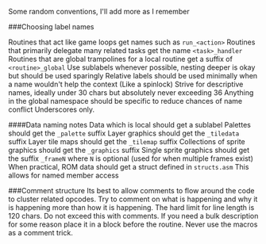 Some random conventions, I'll add more as I remember

###Choosing label names

Routines that act like game loops get names such as `run_<action>`
Routines that primarily delegate many related tasks get the name `<task>_handler`
Routines that are global trampolines for a local routine get a suffix of `<routine>_global`
Use sublabels whenever possible, nesting deeper is okay but should be used sparingly
Relative labels should be used minimally when a name wouldn't help the context (Like a spinlock)
Strive for descriptive names, ideally under 30 chars but absolutely never exceeding 36
Anything in the global namespace should be specific to reduce chances of name conflict
Underscores only.

####Data naming notes
Data which is local should get a sublabel
Palettes should get the `_palette` suffix
Layer graphics should get the `_tiledata` suffix
Layer tile maps should get the `_tilemap` suffix
Collections of sprite graphics should get the `_graphics` suffix
Single sprite graphics should get the suffix `_frameN` where `N` is optional (used for when multiple frames exist)
When practical, ROM data should get a struct defined in `structs.asm`  This allows for named member access

###Comment structure
Its best to allow comments to flow around the code to cluster related opcodes.  Try to comment
on what is happening and why it is happening more than how it is happening.  The hard limit for line
length is 120 chars.  Do not exceed this with comments.  If you need a bulk description for some reason
place it in a block before the routine.  Never use the macros as a comment trick.
